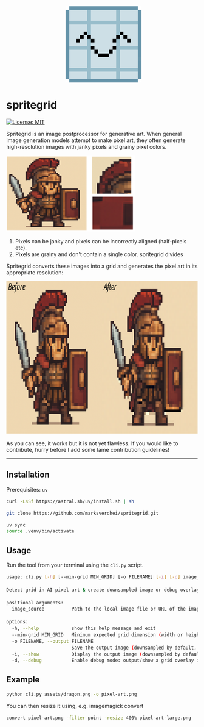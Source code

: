 <div align="center">
  <a href="https://github.com/marksverdhei/spritegrid">
    <img alt="spritegrid" height="200px" src="assets/logo/336x336.png">
  </a>
</div>


# spritegrid  
[![License: MIT](https://img.shields.io/badge/License-MIT-yellow.svg)](https://opensource.org/licenses/MIT)


Spritegrid is an image postprocessor for generative art. When general image generation models attempt to make pixel art, they often generate high-resolution images with janky pixels and grainy pixel colors. 

<img alt="example showing janky and grainy pixels" height="200px" src="assets/docs/visualization.png">

1. Pixels can be janky and pixels can be incorrectly aligned (half-pixels etc).
2. Pixels are grainy and don't contain a single color.
spritegrid divides 

Spritegrid converts these images into a grid and generates the pixel art in its appropriate resolution:


<img alt="comparison before and after postprocessing" height="400px" src="assets/docs/comparison.png">

As you can see, it works but it is not yet flawless. If you would like to contribute, hurry before I add some lame contribution guidelines!

---


## Installation

Prerequisites: `uv`
```bash
curl -LsSf https://astral.sh/uv/install.sh | sh
```  

```bash
git clone https://github.com/marksverdhei/spritegrid.git
```

```bash
uv sync
source .venv/bin/activate
```


## Usage

Run the tool from your terminal using the `cli.py` script.

```bash
usage: cli.py [-h] [--min-grid MIN_GRID] [-o FILENAME] [-i] [-d] image_source

Detect grid in AI pixel art & create downsampled image or debug overlay.

positional arguments:
  image_source          Path to the local image file or URL of the image.

options:
  -h, --help            show this help message and exit
  --min-grid MIN_GRID   Minimum expected grid dimension (width or height) for peak detection. (Default: 4)
  -o FILENAME, --output FILENAME
                        Save the output image (downsampled by default, or debug overlay if -d is used) to FILENAME.
  -i, --show            Display the output image (downsampled by default, or debug overlay if -d is used) using the default system viewer.
  -d, --debug           Enable debug mode: output/show a grid overlay instead of the downsampled image. Defaults to showing if -o or -i are not specified.
```

## Example  

```bash
python cli.py assets/dragon.png -o pixel-art.png
```
You can then resize it using, e.g. imagemagick convert
```bash
convert pixel-art.png -filter point -resize 400% pixel-art-large.png
```